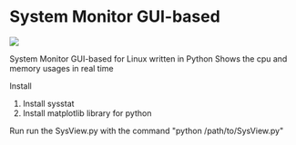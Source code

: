 System Monitor GUI-based
========================

![](http://oi44.tinypic.com/281aqs1.jpg)

System Monitor GUI-based for Linux written in Python
Shows the cpu and memory usages in real time

Install
1. Install sysstat
2. Install matplotlib library for python

Run
run the SysView.py with the command "python /path/to/SysView.py"
